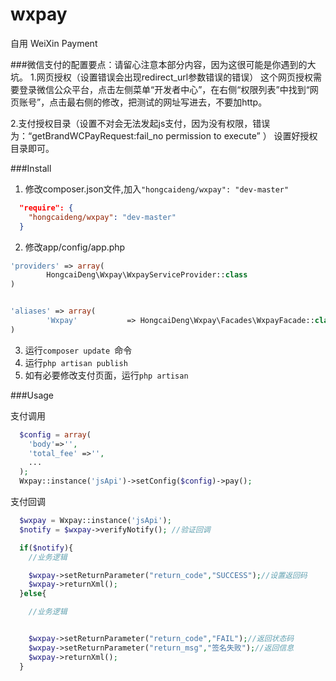 # wxpay
自用
WeiXin Payment

###微信支付的配置要点：请留心注意本部分内容，因为这很可能是你遇到的大坑。
1.网页授权（设置错误会出现redirect_url参数错误的错误）
这个网页授权需要登录微信公众平台，点击左侧菜单“开发者中心”，在右侧“权限列表”中找到“网页账号”，点击最右侧的修改，把测试的网址写进去，不要加http。

2.支付授权目录（设置不对会无法发起js支付，因为没有权限，错误为：“getBrandWCPayRequest:fail_no permission to execute”
）
设置好授权目录即可。


###Install

1. 修改composer.json文件,加入```"hongcaideng/wxpay": "dev-master"```
```json
  "require": {
    "hongcaideng/wxpay": "dev-master"
  }
```

2. 修改app/config/app.php
```php
'providers' => array(
  		HongcaiDeng\Wxpay\WxpayServiceProvider::class
)


'aliases' => array(
		'Wxpay'           => HongcaiDeng\Wxpay\Facades\WxpayFacade::class
)
```

3. 运行```composer update ```命令
4. 运行```php artisan publish ```
5. 如有必要修改支付页面，运行```php artisan ```


###Usage

支付调用
```php  
  $config = array(
    'body'=>'',
    'total_fee' =>'',
    ...
  );
  Wxpay::instance('jsApi')->setConfig($config)->pay();
```

支付回调

```php
  $wxpay = Wxpay::instance('jsApi');
  $notify = $wxpay->verifyNotify(); //验证回调

  if($notify){
    //业务逻辑

    $wxpay->setReturnParameter("return_code","SUCCESS");//设置返回码
    $wxpay->returnXml();
  }else{

    //业务逻辑


	$wxpay->setReturnParameter("return_code","FAIL");//返回状态码
	$wxpay->setReturnParameter("return_msg","签名失败");//返回信息
	$wxpay->returnXml();
  }

```
